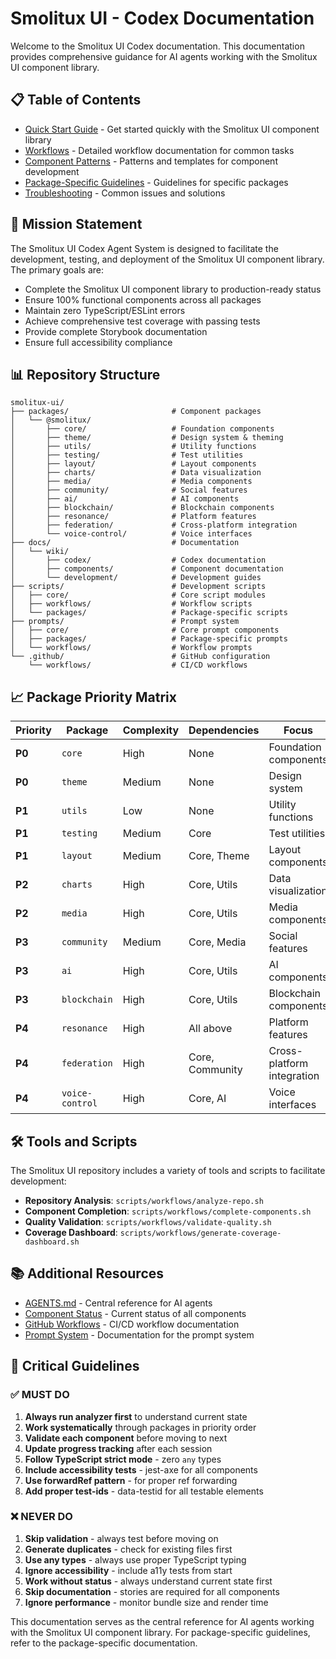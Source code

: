 # Smolitux UI - Codex Documentation

Welcome to the Smolitux UI Codex documentation. This documentation provides comprehensive guidance for AI agents working with the Smolitux UI component library.

## 📋 Table of Contents

- [Quick Start Guide](./quickstart.md) - Get started quickly with the Smolitux UI component library
- [Workflows](./workflows.md) - Detailed workflow documentation for common tasks
- [Component Patterns](./component-patterns.md) - Patterns and templates for component development
- [Package-Specific Guidelines](./package-specific/README.md) - Guidelines for specific packages
- [Troubleshooting](./troubleshooting.md) - Common issues and solutions

## 🎯 Mission Statement

The Smolitux UI Codex Agent System is designed to facilitate the development, testing, and deployment of the Smolitux UI component library. The primary goals are:

- Complete the Smolitux UI component library to production-ready status
- Ensure 100% functional components across all packages
- Maintain zero TypeScript/ESLint errors
- Achieve comprehensive test coverage with passing tests
- Provide complete Storybook documentation
- Ensure full accessibility compliance

## 📊 Repository Structure

```
smolitux-ui/
├── packages/                       # Component packages
│   └── @smolitux/
│       ├── core/                   # Foundation components
│       ├── theme/                  # Design system & theming
│       ├── utils/                  # Utility functions
│       ├── testing/                # Test utilities
│       ├── layout/                 # Layout components
│       ├── charts/                 # Data visualization
│       ├── media/                  # Media components
│       ├── community/              # Social features
│       ├── ai/                     # AI components
│       ├── blockchain/             # Blockchain components
│       ├── resonance/              # Platform features
│       ├── federation/             # Cross-platform integration
│       └── voice-control/          # Voice interfaces
├── docs/                           # Documentation
│   └── wiki/
│       ├── codex/                  # Codex documentation
│       ├── components/             # Component documentation
│       └── development/            # Development guides
├── scripts/                        # Development scripts
│   ├── core/                       # Core script modules
│   ├── workflows/                  # Workflow scripts
│   └── packages/                   # Package-specific scripts
├── prompts/                        # Prompt system
│   ├── core/                       # Core prompt components
│   ├── packages/                   # Package-specific prompts
│   └── workflows/                  # Workflow prompts
└── .github/                        # GitHub configuration
    └── workflows/                  # CI/CD workflows
```

## 📈 Package Priority Matrix

| Priority | Package | Complexity | Dependencies | Focus |
|----------|---------|------------|--------------|-------|
| **P0** | `core` | High | None | Foundation components |
| **P0** | `theme` | Medium | None | Design system |
| **P1** | `utils` | Low | None | Utility functions |
| **P1** | `testing` | Medium | Core | Test utilities |
| **P1** | `layout` | Medium | Core, Theme | Layout components |
| **P2** | `charts` | High | Core, Utils | Data visualization |
| **P2** | `media` | High | Core, Utils | Media components |
| **P3** | `community` | Medium | Core, Media | Social features |
| **P3** | `ai` | High | Core, Utils | AI components |
| **P3** | `blockchain` | High | Core, Utils | Blockchain components |
| **P4** | `resonance` | High | All above | Platform features |
| **P4** | `federation` | High | Core, Community | Cross-platform integration |
| **P4** | `voice-control` | High | Core, AI | Voice interfaces |

## 🛠️ Tools and Scripts

The Smolitux UI repository includes a variety of tools and scripts to facilitate development:

- **Repository Analysis**: `scripts/workflows/analyze-repo.sh`
- **Component Completion**: `scripts/workflows/complete-components.sh`
- **Quality Validation**: `scripts/workflows/validate-quality.sh`
- **Coverage Dashboard**: `scripts/workflows/generate-coverage-dashboard.sh`

## 📚 Additional Resources

- [AGENTS.md](../../AGENTS.md) - Central reference for AI agents
- [Component Status](../../COMPONENT_STATUS.md) - Current status of all components
- [GitHub Workflows](../../.github/workflows/README.md) - CI/CD workflow documentation
- [Prompt System](../../prompts/README.md) - Documentation for the prompt system

## 🚨 Critical Guidelines

### ✅ MUST DO
1. **Always run analyzer first** to understand current state
2. **Work systematically** through packages in priority order
3. **Validate each component** before moving to next
4. **Update progress tracking** after each session
5. **Follow TypeScript strict mode** - zero `any` types
6. **Include accessibility tests** - jest-axe for all components
7. **Use forwardRef pattern** - for proper ref forwarding
8. **Add proper test-ids** - data-testid for all testable elements

### ❌ NEVER DO
1. **Skip validation** - always test before moving on
2. **Generate duplicates** - check for existing files first
3. **Use any types** - always use proper TypeScript typing
4. **Ignore accessibility** - include a11y tests from start
5. **Work without status** - always understand current state first
6. **Skip documentation** - stories are required for all components
7. **Ignore performance** - monitor bundle size and render time

This documentation serves as the central reference for AI agents working with the Smolitux UI component library. For package-specific guidelines, refer to the package-specific documentation.
